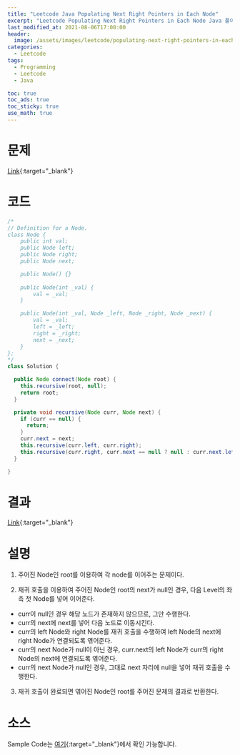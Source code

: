 ```yaml
---
title: "Leetcode Java Populating Next Right Pointers in Each Node"
excerpt: "Leetcode Populating Next Right Pointers in Each Node Java 풀이"
last_modified_at: 2021-08-06T17:00:00
header:
  image: /assets/images/leetcode/populating-next-right-pointers-in-each-node.png
categories:
  - Leetcode
tags:
  - Programming
  - Leetcode
  - Java

toc: true
toc_ads: true
toc_sticky: true
use_math: true
---
```

# 문제
[Link](https://leetcode.com/problems/populating-next-right-pointers-in-each-node/){:target="_blank"}

# 코드
```java
/*
// Definition for a Node.
class Node {
    public int val;
    public Node left;
    public Node right;
    public Node next;

    public Node() {}
    
    public Node(int _val) {
        val = _val;
    }

    public Node(int _val, Node _left, Node _right, Node _next) {
        val = _val;
        left = _left;
        right = _right;
        next = _next;
    }
};
*/
class Solution {

  public Node connect(Node root) {
    this.recursive(root, null);
    return root;
  }

  private void recursive(Node curr, Node next) {
    if (curr == null) {
      return;
    }
    curr.next = next;
    this.recursive(curr.left, curr.right);
    this.recursive(curr.right, curr.next == null ? null : curr.next.left);
  }

}
```

# 결과
[Link](https://leetcode.com/submissions/detail/534076549/){:target="_blank"}

# 설명
1. 주어진 Node인 root를 이용하여 각 node를 이어주는 문제이다.

2. 재귀 호출을 이용하여 주어진 Node인 root의 next가 null인 경우, 다음 Level의 좌측 첫 Node를 넣어 이어준다.
- curr이 null인 경우 해당 노드가 존재하지 않으므로, 그만 수행한다.
- curr의 next에 next를 넣어 다음 노드로 이동시킨다.
- curr의 left Node와 right Node를 재귀 호출을 수행하여 left Node의 next에 right Node가 연결되도록 엮어준다.
- curr의 next Node가 null이 아닌 경우, curr.next의 left Node가 curr의 right Node의 next에 연결되도록 엮어준다.
- curr의 next Node가 null인 경우, 그대로 next 자리에 null을 넣어 재귀 호출을 수행한다.

3. 재귀 호출이 완료되면 엮어진 Node인 root를 주어진 문제의 결과로 반환한다.

# 소스
Sample Code는 [여기](https://github.com/GracefulSoul/leetcode/blob/master/src/main/java/gracefulsoul/problems/PopulatingNextRightPointersInEachNode.java){:target="_blank"}에서 확인 가능합니다.